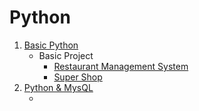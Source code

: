 # Python
 
1. [Basic Python](https://github.com/Farhan0140/Python/tree/main/Basic%20Python)
    - Basic Project
        * [Restaurant Management System](https://github.com/Farhan0140/Python/tree/main/Projects/Restaurant%20Management%20System)
        * [Super Shop](https://github.com/Farhan0140/Python/tree/main/Projects/Shop)
2. [Python & MysQL](https://github.com/Farhan0140/Python/tree/main/Python%20%26%20MysQL)
    * []()
